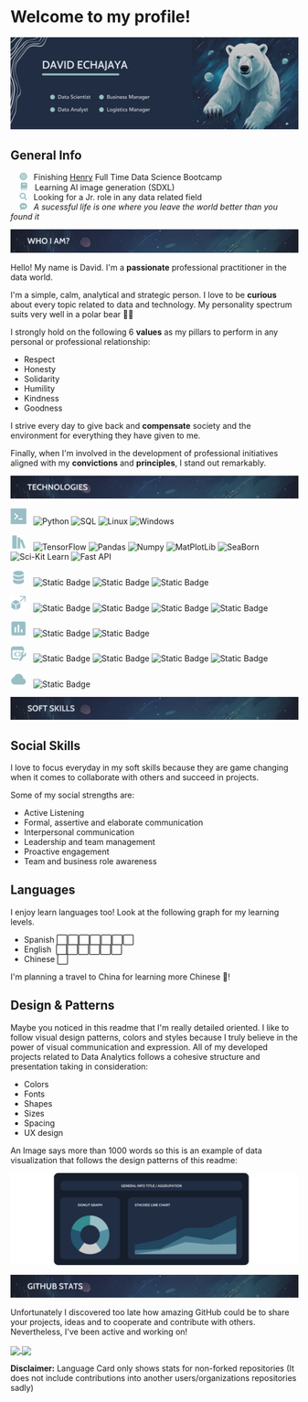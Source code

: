 # Welcome to my profile!
![Banner Perfil](src/Banner.png)

## General Info

&nbsp;&nbsp;&nbsp;&nbsp;<img src="src/target_icon.png" alt="code icon" width="13"> &nbsp;
Finishing [Henry](https://www.soyhenry.com/carrera-data-science) Full Time Data Science Bootcamp<br>
&nbsp;&nbsp;&nbsp;&nbsp;<img src="src/book_icon.png" alt="code icon" width="15"> &nbsp;
Learning AI image generation (SDXL)<br>
&nbsp;&nbsp;&nbsp;&nbsp;<img src="src/search_icon.png" alt="code icon" width="13"> &nbsp;
Looking for a Jr. role in any data related field<br>
&nbsp;&nbsp;&nbsp;&nbsp;<img src="src/quote_icon.png" alt="code icon" width="13"> &nbsp;
*A sucessful life is one where you leave the world better than you found it*

![Who I am?](src/who_i_am_b.png)

Hello! My name is David. I'm a **passionate** professional practitioner in the data world.

I'm a simple, calm, analytical and strategic person. I love to be **curious** about every topic related to data and technology. My personality spectrum suits very well in a polar bear 🐻‍❄️

I strongly hold on the following 6 **values** as my pillars to perform in any personal or professional relationship:

* Respect
* Honesty
* Solidarity
* Humility
* Kindness
* Goodness

I strive every day to give back and **compensate** society and the environment for everything they have given to me.

Finally, when I'm involved in the development of professional initiatives aligned with my **convictions** and **principles**, I stand out remarkably.

![Technologies](src/technologies_b.png)

<img src="src/code_icon.png" alt="code icon" width="28"> &nbsp;
![Python](https://img.shields.io/badge/Python-212d43?style=for-the-badge&logo=python&logoColor=white)
![SQL](https://img.shields.io/badge/SQL-212d43?style=for-the-badge&logo=MySQL&logoColor=white)
![Linux](https://img.shields.io/badge/Linux-212d43?style=for-the-badge&logo=Linux&logoColor=white)
![Windows](https://img.shields.io/badge/Windows-212d43?style=for-the-badge&logo=Windows&logoColor=white)

<img src="src/library_icon.png" alt="library icon" width="28"> &nbsp;
![TensorFlow](https://img.shields.io/badge/Tensorflow-212d43?style=for-the-badge&logo=Tensorflow&logoColor=white)
![Pandas](https://img.shields.io/badge/Pandas-212d43?style=for-the-badge&logo=Pandas&logoColor=white)
![Numpy](https://img.shields.io/badge/Numpy-212d43?style=for-the-badge&logo=Numpy&logoColor=white)
![MatPlotLib](https://img.shields.io/badge/MatPlot-212d43?style=for-the-badge&logo=Alwaysdata&logoColor=white)
![SeaBorn](https://img.shields.io/badge/SeaBorn-212d43?style=for-the-badge&logo=plotly&logoColor=white)
![Sci-Kit Learn](https://img.shields.io/badge/SciKit-212d43?style=for-the-badge&logo=SciKit-learn&logoColor=white)
![Fast API](https://img.shields.io/badge/FastAPI-212d43?style=for-the-badge&logo=FastAPI&logoColor=white)

<img src="src/database_icon.png" alt="database" width="28"> &nbsp;
![Static Badge](https://img.shields.io/badge/MySQL-212d43?style=for-the-badge&logo=MySQL&logoColor=white)
![Static Badge](https://img.shields.io/badge/Postgres-212d43?style=for-the-badge&logo=Postgresql&logoColor=white)
![Static Badge](https://img.shields.io/badge/MongoDB-212d43?style=for-the-badge&logo=MongoDB&logoColor=white)

<img src="src/deploy_icon.png" alt="database" width="28"> &nbsp;
![Static Badge](https://img.shields.io/badge/Docker-212d43?style=for-the-badge&logo=Docker&logoColor=white)
![Static Badge](https://img.shields.io/badge/Hadoop-212d43?style=for-the-badge&logo=apachehadoop&logoColor=white)
![Static Badge](https://img.shields.io/badge/Hive-212d43?style=for-the-badge&logo=apachehive&logoColor=white)
![Static Badge](https://img.shields.io/badge/Spark-212d43?style=for-the-badge&logo=apachespark&logoColor=white)

<img src="src/graph_icon.png" alt="database" width="28"> &nbsp;
![Static Badge](https://img.shields.io/badge/PowerBI-212d43?style=for-the-badge&logo=Power%20BI&logoColor=white)
![Static Badge](https://img.shields.io/badge/Excel-212d43?style=for-the-badge&logo=microsoftexcel&logoColor=white)

<img src="src/devtools_icon.png" alt="database" width="28"> &nbsp;
![Static Badge](https://img.shields.io/badge/Git-212d43?style=for-the-badge&logo=git&logoColor=white)
![Static Badge](https://img.shields.io/badge/Github-212d43?style=for-the-badge&logo=github&logoColor=white)
![Static Badge](https://img.shields.io/badge/Jupyter-212d43?style=for-the-badge&logo=jupyter&logoColor=white)
![Static Badge](https://img.shields.io/badge/VSC-212d43?style=for-the-badge&logo=Visual%20studio%20code&logoColor=white)

<img src="src/cloud_icon.png" alt="database" width="28"> &nbsp;
![Static Badge](https://img.shields.io/badge/Render-212d43?style=for-the-badge&logo=Render&logoColor=white)

![Soft Skills](src/soft_skills_b.png)

## Social Skills

I love to focus everyday in my soft skills because they are game changing when it comes to collaborate with others and succeed in projects.

Some of my social strengths are:

* Active Listening
* Formal, assertive and elaborate communication
* Interpersonal communication
* Leadership and team management
* Proactive engagement
* Team and business role awareness

## Languages

I enjoy learn languages too! Look at the following graph for my learning levels.

* Spanish ⬜⬜⬜⬜⬜⬜⬜
* English &nbsp;⬜⬜⬜⬜⬜⬜
* Chinese ⬜

I'm planning a travel to China for learning more Chinese 💬!

## Design & Patterns

Maybe you noticed in this readme that I'm really detailed oriented. I like to follow visual design patterns, colors and styles because I truly believe in the power of visual communication and expression. All of my developed projects related to Data Analytics follows a cohesive structure and presentation taking in consideration:

* Colors
* Fonts
* Shapes
* Sizes
* Spacing
* UX design

An Image says more than 1000 words so this is an example of data visualization that follows the design patterns of this readme:

![Graph sample](src/graph_sample.png)

![GitHub Stats](src/github_stats_b.png)

Unfortunately I discovered too late how amazing GitHub could be to share your projects, ideas and to cooperate and contribute with others. Nevertheless, I've been active and working on!

<a href="https://github.com/Slindex/github-readme-stats">
  <img height=200 align="center" src="https://github-readme-stats.vercel.app/api?username=Slindex&bg_color=202D42&title_color=98BFC5&text_color=E5E9F0&hide_border=True&border_radius=10&rank_icon=github" />
</a>
<a href="https://github.com/Slindex/convoychat">
  <img height=200 align="center" src="https://github-readme-stats.vercel.app/api/top-langs?username=Slindex&layout=compact&langs_count=8&card_width=320&bg_color=202D42&title_color=98BFC5&text_color=E5E9F0&hide_border=True&border_radius=10" />
</a>

**Disclaimer:** Language Card only shows stats for non-forked repositories (It does not include contributions into another users/organizations repositories sadly)
